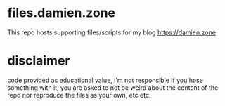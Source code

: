 # files.damien.zone

This repo hosts supporting files/scripts for my blog https://damien.zone

# disclaimer

code provided as educational value, i'm not responsible if you hose something with it, you are asked to not be weird about the content of the repo nor reproduce the files as your own, etc etc.
